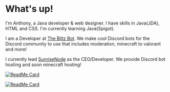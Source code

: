 <h1>What's up!</h1>
<p> I'm Anthony, a Java developer & web designer. I have skills in Java(JDA), HTML and CSS. I'm currently learning Java(Spigot).

<p>I am a Developer at <a href="https://theblitzbot.com">The Blitz Bot</a>. We make cool Discord bots for the Discord community to use that includes moderation, minecraft to valorant and more! </p>

<p>I currently lead <a href="https://sunrisenode.live">SunriseNode</a> as the CEO/Developer. We provide Discord bot hosting and soon minecraft hosting!</p>

[![ReadMe Card](https://github-readme-stats.vercel.app/api?username=JTXOfficial&show_icons=true&theme=gruvbox&include_all_commits=true&count_private=true)]()

[![ReadMe Card](https://github-readme-stats.vercel.app/api/top-langs?username=JTXOfficial&show_icons=true&theme=gruvbox&include_all_commits=true&count_private=true)]() 

